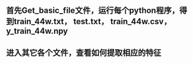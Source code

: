 ## 首先Get_basic_file文件，运行每个python程序，得到train_44w.txt， test.txt， train_44w.csv， y_train_44w.npy

## 进入其它各个文件，查看如何提取相应的特征



